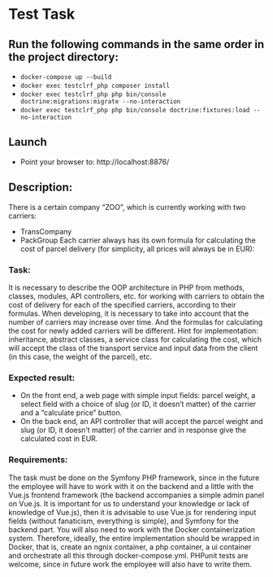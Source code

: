 # Test Task

## Run the following commands in the same order in the project directory:

* `docker-compose up --build`
* `docker exec testclrf_php composer install`
* `docker exec testclrf_php php bin/console doctrine:migrations:migrate --no-interaction`
* `docker exec testclrf_php php bin/console doctrine:fixtures:load --no-interaction`

## Launch

* Point your browser to: http://localhost:8876/

## Description:
There is a certain company “ZOO”, which is currently working with two carriers:
* TransCompany
* PackGroup
Each carrier always has its own formula for calculating the cost of parcel delivery (for simplicity, all prices will always be in EUR):

### Task:
It is necessary to describe the OOP architecture in PHP from methods, classes, modules, API controllers, etc. for working with carriers to obtain the cost of delivery for each of the specified carriers, according to their formulas. When developing, it is necessary to take into account that the number of carriers may increase over time. And the formulas for calculating the cost for newly added carriers will be different. Hint for implementation: inheritance, abstract classes, a service class for calculating the cost, which will accept the class of the transport service and input data from the client (in this case, the weight of the parcel), etc.

### Expected result:

* On the front end, a web page with simple input fields: parcel weight, a select field with a choice of slug (or ID, it doesn’t matter) of the carrier and a “calculate price” button.
* On the back end, an API controller that will accept the parcel weight and slug (or ID, it doesn’t matter) of the carrier and in response give the calculated cost in EUR.

### Requirements:
The task must be done on the Symfony PHP framework, since in the future the employee will have to work with it on the backend and a little with the Vue.js frontend framework (the backend accompanies a simple admin panel on Vue.js. It is important for us to understand your knowledge or lack of knowledge of Vue.js), then it is advisable to use Vue.js for rendering input fields (without fanaticism, everything is simple), and Symfony for the backend part. You will also need to work with the Docker containerization system. Therefore, ideally, the entire implementation should be wrapped in Docker, that is, create an ngnix container, a php container, a ui container and orchestrate all this through docker-compose.yml. PHPunit tests are welcome, since in future work the employee will also have to write them.